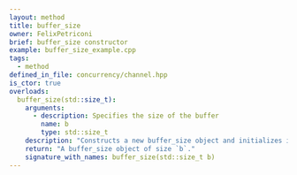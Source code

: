 ```yaml
---
layout: method
title: buffer_size
owner: FelixPetriconi
brief: buffer_size constructor
example: buffer_size_example.cpp
tags:
  - method
defined_in_file: concurrency/channel.hpp
is_ctor: true
overloads:
  buffer_size(std::size_t):
    arguments:
      - description: Specifies the size of the buffer
        name: b
        type: std::size_t
    description: "Constructs a new buffer_size object and initializes it with the value `b`."
    return: "A buffer_size object of size `b`."
    signature_with_names: buffer_size(std::size_t b)
---
```

